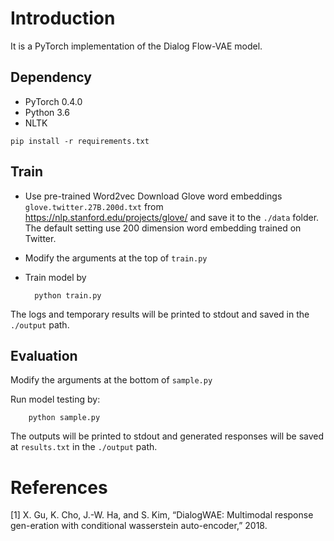 # Introduction

It is a PyTorch implementation of the Dialog Flow-VAE model.

## Dependency
 - PyTorch 0.4.0
 - Python 3.6
 - NLTK
 ```
 pip install -r requirements.txt
 ```

## Train
- Use pre-trained Word2vec
  Download Glove word embeddings `glove.twitter.27B.200d.txt` from https://nlp.stanford.edu/projects/glove/ and save it to the `./data` folder. The default setting use 200 dimension word embedding trained on Twitter.

- Modify the arguments at the top of `train.py`

- Train model by
  ```
    python train.py 
  ```
The logs and temporary results will be printed to stdout and saved in the `./output` path.

## Evaluation
Modify the arguments at the bottom of `sample.py`
    
Run model testing by:
```
    python sample.py
```
The outputs will be printed to stdout and generated responses will be saved at `results.txt` in the `./output` path.


# References
<a id="1">[1]</a>  X. Gu, K. Cho, J.-W. Ha, and S. Kim, “DialogWAE: Multimodal response gen-eration with conditional wasserstein auto-encoder,” 2018.
